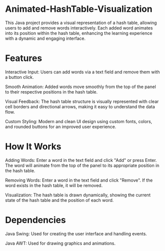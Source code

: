 # Animated-HashTable-Visualization
This Java project provides a visual representation of a hash table, allowing users to add and remove words interactively. Each added word animates into its position within the hash table, enhancing the learning experience with a dynamic and engaging interface.

# Features
Interactive Input: Users can add words via a text field and remove them with a button click.

Smooth Animation: Added words move smoothly from the top of the panel to their respective positions in the hash table.

Visual Feedback: The hash table structure is visually represented with clear cell borders and directional arrows, making it easy to understand the data flow.

Custom Styling: Modern and clean UI design using custom fonts, colors, and rounded buttons for an improved user experience.

# How It Works
Adding Words: Enter a word in the text field and click "Add" or press Enter. The word will animate from the top of the panel to its appropriate position in the hash table.

Removing Words: Enter a word in the text field and click "Remove". If the word exists in the hash table, it will be removed.

Visualization: The hash table is drawn dynamically, showing the current state of the hash table and the position of each word.

# Dependencies
Java Swing: Used for creating the user interface and handling events.

Java AWT: Used for drawing graphics and animations.

